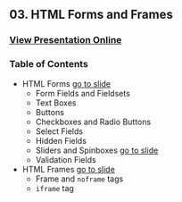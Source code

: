 ## 03. HTML Forms and Frames
### [View Presentation Online](https://rawgit.com/TelerikAcademy/SchoolAcademy/master/2016-01-HTML-CSS-JavaScript/03.%20HTML-Forms-and-Frames/slides/index.html)
### Table of Contents
* HTML Forms [go to slide](https://rawgit.com/TelerikAcademy/SchoolAcademy/master/2016-01-HTML-CSS-JavaScript/03.%20HTML-Forms-and-Frames/slides/index.html#/html-forms)
  * Form Fields and Fieldsets 
  * Text Boxes 
  * Buttons 
  * Checkboxes and Radio Buttons 
  * Select Fields 
  * Hidden Fields 
  * Sliders and Spinboxes [go to slide](https://rawgit.com/TelerikAcademy/SchoolAcademy/master/2016-01-HTML-CSS-JavaScript/03.%20HTML-Forms-and-Frames/slides/index.html#/sliders-spinboxes)
  * Validation Fields 
* HTML Frames [go to slide](https://rawgit.com/TelerikAcademy/SchoolAcademy/master/2016-01-HTML-CSS-JavaScript/03.%20HTML-Forms-and-Frames/slides/index.html#/html-frames)
  * Frame and `noframe` tags
  * `iframe` tag 